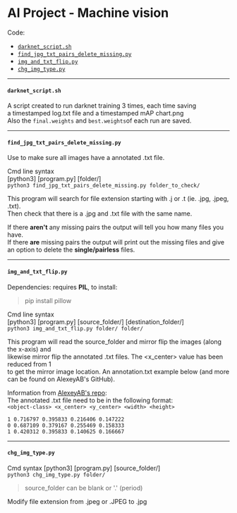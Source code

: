 # AI Project - Machine vision

Code:  
- [`darknet_script.sh`](https://github.com/oskarforssell/ai_project/new/master/README.md#darknet_scriptsh)
- [`find_jpg_txt_pairs_delete_missing.py`](https://github.com/oskarforssell/ai_project/new/master/README.md#find_jpg_txt_pairs_delete_missingpy)  
- [`img_and_txt_flip.py`](https://github.com/oskarforssell/ai_project/new/master/README.md#img_and_txt_flippy)
- [`chg_img_type.py`](https://github.com/oskarforssell/ai_project/blob/master/README.md#chg_img_typepy)



--- 
#### `darknet_script.sh`
A script created to run darknet training 3 times, each time saving  
a timestamped log.txt file and a timestamped mAP chart.png  
Also the `final.weights` and `best.weights`of each run are saved.

---

#### `find_jpg_txt_pairs_delete_missing.py` 
Use to make sure all images have a annotated .txt file.

Cmd line syntax  
[python3] [program.py] [folder/]  
`python3 find_jpg_txt_pairs_delete_missing.py folder_to_check/` 

This program will search for file extension starting with .j or .t (ie. .jpg, .jpeg, .txt).  
Then check that there is a .jpg and .txt file with the same name.  
   
If there **aren't** any missing pairs the output will tell you how many files you have.  
If there **are** missing pairs the output will print out the missing files and give  
an option to delete the **single/pairless** files.

---

#### `img_and_txt_flip.py`
Dependencies: requires **PIL**, to install: 
> pip install pillow  

Cmd line syntax  
[python3] [program.py] [source_folder/] [destination_folder/]     
`python3 img_and_txt_flip.py folder/ folder/` 

This program will read the source_folder and mirror flip the images (along the x-axis) and  
likewise mirror flip the annotated .txt files. The <x_center> value has been reduced from 1  
to get the mirror image location. An annotation.txt example below (and more can be found on AlexeyAB's GitHub).

Information from [AlexeyAB's repo](https://github.com/AlexeyAB/darknet#how-to-train-to-detect-your-custom-objects):   
The annotated .txt file need to be in the following format:   
`<object-class> <x_center> <y_center> <width> <height>`

    1 0.716797 0.395833 0.216406 0.147222
    0 0.687109 0.379167 0.255469 0.158333
    1 0.420312 0.395833 0.140625 0.166667

---

#### `chg_img_type.py`

Cmd syntax
[python3] [program.py] [source_folder/]    
`python3 chg_img_type.py folder/`

> source_folder can be blank or '.' (period)

Modify file extension from .jpeg or .JPEG to .jpg
